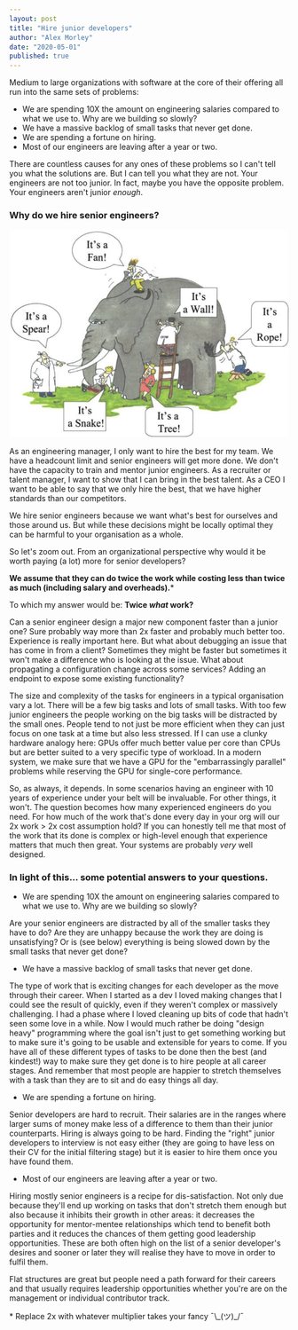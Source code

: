 ```yaml
---
layout: post
title: "Hire junior developers"
author: "Alex Morley"
date: "2020-05-01"
published: true
---
```


Medium to large organizations with software at the core of their offering all run into the same sets of problems:
- We are spending 10X the amount on engineering salaries compared to what we use to. Why are we building so slowly?
- We have a massive backlog of small tasks that never get done.
- We are spending a fortune on hiring.
- Most of our engineers are leaving after a year or two.

There are countless causes for any ones of these problems so I can't tell you what the solutions are. But I can tell you what they are not. Your engineers are not too junior. In fact, maybe you have the opposite problem. Your engineers aren't junior *enough*.

### Why do we hire senior engineers?

![Comic depiction of the parable of the blind man and an elephant.](/assets/images/blind-man-elephant.jpeg)

As an engineering manager, I only want to hire the best for my team. We have a headcount limit and senior engineers will get more done. We don't have the capacity to train and mentor junior engineers. As a recruiter or talent manager, I want to show that I can bring in the best talent. As a CEO I want to be able to say that we only hire the best, that we have higher standards than our competitors.

We hire senior engineers because we want what's best for ourselves and those around us. But while these decisions might be locally optimal they can be harmful to your organisation as a whole.

So let's zoom out. From an organizational perspective why would it be worth paying (a lot) more for senior developers?

**We assume that they can do twice the work while costing less than twice as much (including salary and overheads).**\*

To which my answer would be: **Twice *what* work?**

Can a senior engineer design a major new component faster than a junior one? Sure probably way more than 2x faster and probably much better too. Experience is really important here. But what about debugging an issue that has come in from a client? Sometimes they might be faster but sometimes it won't make a difference who is looking at the issue. What about propagating a configuration change across some services? Adding an endpoint to expose some existing functionality?

The size and complexity of the tasks for engineers in a typical organisation vary a lot. There will be a few big tasks and lots of small tasks. With too few junior engineers the people working on the big tasks will be distracted by the small ones. People tend to not just be more efficient when they can just focus on one task at a time but also less stressed. If I can use a clunky hardware analogy here: GPUs offer much better value per core than CPUs but are better suited to a very specific type of workload. In a modern system, we make sure that we have a GPU for the "embarrassingly parallel" problems while reserving the GPU for single-core performance. 

So, as always, it depends. In some scenarios having an engineer with 10 years of experience under your belt will be invaluable. For other things, it won't. The question becomes how many experienced engineers do you need. For how much of the work that's done every day in your org will our 2x work > 2x cost assumption hold? If you can honestly tell me that most of the work that its done is complex or high-level enough that experience matters that much then great. Your systems are probably *very* well designed.


### In light of this... some potential answers to your questions.
- We are spending 10X the amount on engineering salaries compared to what we use to. Why are we building so slowly?

Are your senior engineers are distracted by all of the smaller tasks they have to do? Are they are unhappy because the work they are doing is unsatisfying? Or is (see below) everything is being slowed down by the small tasks that never get done?

- We have a massive backlog of small tasks that never get done.

The type of work that is exciting changes for each developer as the move through their career. When I started as a dev I loved making changes that I could see the result of quickly, even if they weren't complex or massively challenging. I had a phase where I loved cleaning up bits of code that hadn't seen some love in a while. Now I would much rather be doing "design heavy" programming where the goal isn't just to get something working but to make sure it's going to be usable and extensible for years to come. If you have all of these different types of tasks to be done then the best (and kindest!) way to make sure they get done is to hire people at all career stages. And remember that most people are happier to stretch themselves with a task than they are to sit and do easy things all day.


- We are spending a fortune on hiring.

Senior developers are hard to recruit. Their salaries are in the ranges where larger sums of money make less of a difference to them than their junior counterparts. Hiring is always going to be hard. Finding the "right" junior developers to interview is not easy either (they are going to have less on their CV for the initial filtering stage) but it is easier to hire them once you have found them.

- Most of our engineers are leaving after a year or two.

Hiring mostly senior engineers is a recipe for dis-satisfaction. Not only due because they'll end up working on tasks that don't stretch them enough but also because it inhibits their growth in other areas: it decreases the opportunity for mentor-mentee relationships which tend to benefit both parties and it reduces the chances of them getting good leadership opportunities. These are both often high on the list of a senior developer's desires and sooner or later they will realise they have to move in order to fulfil them.

Flat structures are great but people need a path forward for their careers and that usually requires leadership opportunities whether you're are on the management or individual contributor track.

\* Replace 2x with whatever multiplier takes your fancy ¯\\\_(ツ)\_/¯

<!--
- Why aren't are teams collaborating effectively?
- Why aren't are teams integrating?

OK this one might be a bit of a long-shot. But I have a pretty strong hunch that having more junior devs would help. Integration between teams within an organisation is usually a good idea long-term but the incentive of the teams to do so is often lacking. The time of each senior dev is often seen as so valuable by decision makers that they are reluctant to sacrifice it for these internal projects. These projects are often ideal fits for junior devs and can provide serious value to the org long-term.
-->

